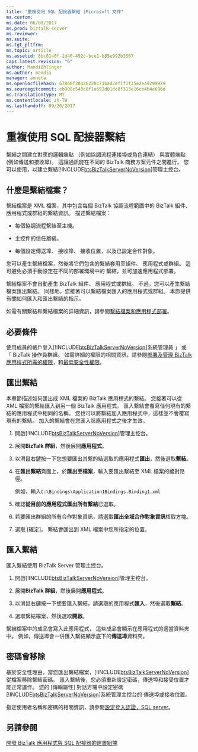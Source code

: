 ```yaml
---
title: "重複使用 SQL 配接器繫結 |Microsoft 文件"
ms.custom: 
ms.date: 06/08/2017
ms.prod: biztalk-server
ms.reviewer: 
ms.suite: 
ms.tgt_pltfrm: 
ms.topic: article
ms.assetid: 8bc8140f-1d40-492c-bce1-b85e992b3567
caps.latest.revision: "6"
author: MandiOhlinger
ms.author: mandia
manager: anneta
ms.openlocfilehash: 67868f20426228c71bad2ef1f1f35e2e49299929
ms.sourcegitcommit: cb908c540d8f1a692d01dc8f313e16cb4b4e696d
ms.translationtype: MT
ms.contentlocale: zh-TW
ms.lasthandoff: 09/20/2017
---
```

# <a name="reuse-sql-adapter-bindings"></a>重複使用 SQL 配接器繫結
繫結之間建立對應的邏輯端點 （例如協調流程連接埠或角色連結） 與實體端點 (例如傳送和接收埠)。 這讓通訊能在不同的 BizTalk 商務方案元件之間進行。 您可以使用，以建立繫結[!INCLUDE[btsBizTalkServerNoVersion](../../includes/btsbiztalkservernoversion-md.md)]管理主控台。  
  
## <a name="what-is-a-binding-file"></a>什麼是繫結檔案？  
 繫結檔案是 XML 檔案，其中包含每個 BizTalk 協調流程範圍中的 BizTalk 組件、 應用程式或群組的繫結資訊。 描述繫結檔案：  
  
-   每個協調流程繫結至主機。  
  
-   主控件的信任層級。  
  
-   每個設定傳送埠、 接收埠、 接收位置，以及已設定合作對象。  
  
 您可以產生繫結檔案，然後將它們包含的繫結套用至組件、 應用程式或群組。 這可避免必須手動設定在不同的部署環境中的 繫結，並可加速應用程式部署。  
  
 繫結檔案不會自動產生 BizTalk 組件、 應用程式或群組。 不過，您可以產生繫結檔案匯出繫結。 同樣地，您接著可以繫結檔案匯入的應用程式或群組。 本節提供有關如何匯入和匯出繫結的指示。  
  
 如需有關繫結和繫結檔案的詳細資訊，請參閱[繫結檔案和應用程式部署](../../core/binding-files-and-application-deployment.md)。  
  
## <a name="prerequisites"></a>必要條件  
使用成員的帳戶登入[!INCLUDE[btsBizTalkServerNoVersion](../../includes/btsbiztalkservernoversion-md.md)]系統管理員 」 或 「 BizTalk 操作員群組。 如需詳細的權限的相關資訊，請參閱[部署及管理 BizTalk 應用程式所需的權限](../../core/permissions-required-for-deploying-and-managing-a-biztalk-application.md)，和[最低安全性權限](https://social.technet.microsoft.com/wiki/contents/articles/24590.minimum-security-rights-for-biztalk-server-2006-to-2016.aspx)。
 
## <a name="export-bindings"></a>匯出繫結
本章節描述如何匯出成 XML 檔案的 BizTalk 應用程式的繫結。 您接著可以從 XML 檔案的繫結匯入到另一個 BizTalk 應用程式。 匯入繫結會覆寫任何現有的繫結的應用程式中相同的名稱。 您也可以將繫結加入應用程式中，這樣並不會覆寫現有的繫結。 加入的繫結會在您匯入該應用程式之後才生效。  
  
1.  開啟[!INCLUDE[btsBizTalkServerNoVersion](../../includes/btsbiztalkservernoversion-md.md)]管理主控台。  
  
2.  展開**BizTalk 群組**，然後展開**應用程式**。  
  
3.  以滑鼠右鍵按一下您想要匯出其繫的結選取的應用程式**匯出**，然後選取**繫結**。  
  
4.  在**匯出繫結**頁面上，於**匯出至檔案**，輸入要匯出繫結至 XML 檔案的絕對路徑。  
  
     例如，輸入`C:\Bindings\Application1Bindings.Binding1.xml`  
  
5.  確認**從目前的應用程式匯出所有繫結**已選取。  
  
6.  若要匯出群組的所有合作對象資訊，請選取**匯出全域合作對象資訊**核取方塊。  
  
7.  選取 [確定]。 繫結會匯出到 XML 檔案中您所指定的位置。  

## <a name="import-bindings"></a>匯入繫結
匯入繫結使用 BizTalk Server 管理主控台。
  
1.  開啟[!INCLUDE[btsBizTalkServerNoVersion](../../includes/btsbiztalkservernoversion-md.md)]管理主控台。  
  
2.  展開**BizTalk 群組**，然後展開**應用程式**。  
  
3.  以滑鼠右鍵按一下想要匯入繫結，請選取的應用程式**匯入**，然後選取**繫結**。  
  
4.  選取繫結檔案，然後選取**開啟**。  
  
繫結檔案中的成品會寫入此應用程式， 這些成品會顯示在應用程式的適當資料夾中。 例如，傳送埠會一併匯入繫結顯示底下的**傳送埠**資料夾。  

## <a name="passwords-are-removed"></a>密碼會移除  
基於安全性理由，當您匯出繫結檔案，[!INCLUDE[btsBizTalkServerNoVersion](../../includes/btsbiztalkservernoversion-md.md)]從檔案移除繫結密碼。 匯入繫結後，您必須重新設定密碼，傳送埠和接受位置才能正常運作。 您的 [傳輸屬性] 對話方塊中設定密碼[!INCLUDE[btsBizTalkServerNoVersion](../../includes/btsbiztalkservernoversion-md.md)]系統管理主控台的 傳送埠或接收位置。 

指定使用者名稱和密碼的相關資訊，請參閱[設定登入認證，SQL server](../../adapters-and-accelerators/adapter-sql/configure-the-sign-in-credentials-for-the-sql-adapter.md)。
  
## <a name="see-also"></a>另請參閱  
[開發 BizTalk 應用程式與 SQL 配接器的建置組塊](../../adapters-and-accelerators/adapter-sql/building-blocks-to-develop-biztalk-applications-with-the-sql-adapter.md)